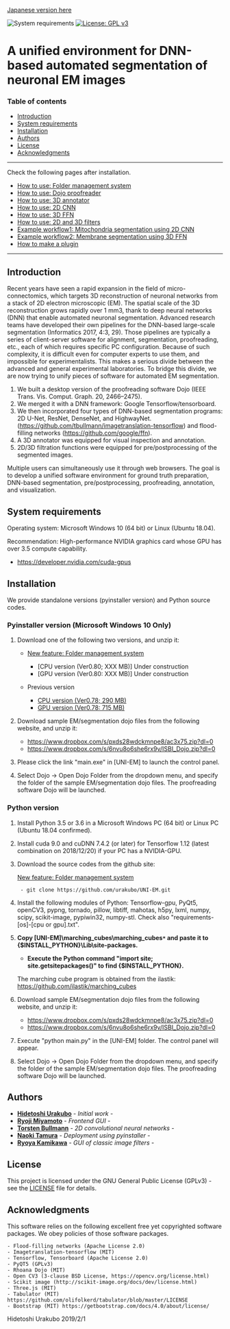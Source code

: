 [Japanese version here](README.ja.md)

![System requirements](https://img.shields.io/badge/Platform-win%2064,%20linux%2064-green.svg)
[![License: GPL v3](https://img.shields.io/badge/License-GPLv3-blue.svg)](https://www.gnu.org/licenses/gpl-3.0)

# A unified environment for DNN-based automated segmentation of neuronal EM images

### Table of contents
- [Introduction](#Introduction)
- [System requirements](#System-requirements)
- [Installation](#Installation)
- [Authors](#Authors)
- [License](#License)
- [Acknowledgments](#Acknowledgments)

---
Check the following pages after installation.
- [How to use: Folder management system](docs/HowToUse.md#Folder-management-system)
- [How to use: Dojo proofreader](docs/HowToUse.md#Dojo-proofreader)
- [How to use: 3D annotator](docs/HowToUse.md#3D-annotator)
- [How to use: 2D CNN](docs/HowToUse.md#2D-CNN)
- [How to use: 3D FFN](docs/HowToUse.md#3D-FFN)
- [How to use: 2D and 3D filters](docs/HowToUse.md#2D-and-3D-filters)
- [Example workflow1: Mitochondria segmentation using 2D CNN](docs/Workflow1.md)
- [Example workflow2: Membrane segmentation using 3D FFN](docs/Workflow2.md) 
- [How to make a plugin](docs/HowToMakePlugin.md) 
---

## Introduction
Recent years have seen a rapid expansion in the field of micro-connectomics, which targets 3D reconstruction of neuronal networks from a stack of 2D electron microscopic (EM). The spatial scale of the 3D reconstruction grows rapidly over 1 mm3, thank to deep neural networks (DNN) that enable automated neuronal segmentation. Advanced research teams have developed their own pipelines for the DNN-based large-scale segmentation (Informatics 2017, 4:3, 29). Those pipelines are typically a series of client-server software for alignment, segmentation, proofreading, etc., each of which requires specific PC configuration. Because of such complexity, it is difficult even for computer experts to use them, and impossible for experimentalists. This makes a serious divide between the advanced and general experimental laboratories.
   To bridge this divide, we are now trying to unify pieces of software for automated EM segmentation.

1.	We built a desktop version of the proofreading software Dojo (IEEE Trans. Vis. Comput. Graph. 20, 2466–2475).
2.	We merged it with a DNN framework: Google Tensorflow/tensorboard. 
3.	We then incorporated four types of DNN-based segmentation programs: 2D U-Net, ResNet, DenseNet, and HighwayNet. (https://github.com/tbullmann/imagetranslation-tensorflow) and flood-filling networks (https://github.com/google/ffn).
4.	A 3D annotator was equipped for visual inspection and annotation.
5.	2D/3D filtration functions were equipped for pre/postprocessing of the segmented images.

Multiple users can simultaneously use it through web browsers. The goal is to develop a unified software environment for  ground truth preparation, DNN-based segmentation, pre/postprocessing, proofreading, annotation, and visualization. 

## System requirements
Operating system: Microsoft Windows 10 (64 bit) or Linux (Ubuntu 18.04).

Recommendation: High-performance NVIDIA graphics card whose GPU has over 3.5 compute capability.

- https://developer.nvidia.com/cuda-gpus


## Installation
We provide standalone versions (pyinstaller version) and Python source codes.

### Pyinstaller version (Microsoft Windows 10 Only)
1.	Download one of the following two versions, and unzip it:


	- [New feature: Folder management system](docs/HowToUse.md#Folder-management-system)
		- [CPU version (Ver0.80; XXX MB)] Under construction
		- [GPU version (Ver0.80: XXX MB)] Under construction

	- Previous version
		- [CPU version (Ver0.78; 290 MB)](http://bit.ly/2IwquWk)
		- [GPU version (Ver0.78: 715 MB)](http://bit.ly/2wNKm1G)


2.	Download sample EM/segmentation dojo files from the following website, and unzip it:
   	- https://www.dropbox.com/s/pxds28wdckmnpe8/ac3x75.zip?dl=0
	- https://www.dropbox.com/s/6nvu8o6she6rx9v/ISBI_Dojo.zip?dl=0

3.	Please click the link "main.exe" in [UNI-EM] to launch the control panel.

4.	Select Dojo → Open Dojo Folder from the dropdown menu, and specify the folder of the sample EM/segmentation dojo files.  The proofreading software Dojo will be launched.

### Python version 
1. Install Python 3.5 or 3.6 in a Microsoft Windows PC (64 bit) or Linux PC (Ubuntu 18.04 confirmed).
2. Install cuda 9.0 and cuDNN 7.4.2 (or later) for Tensorflow 1.12 (latest combination on 2018/12/20) if your PC has a NVIDIA-GPU.
3. Download the source codes from the github site:


	[New feature: Folder management system](docs/HowToUse.md#Folder-management-system)

   		- git clone https://github.com/urakubo/UNI-EM.git


4. Install the following modules of Python: Tensorflow-gpu, PyQt5, openCV3, pypng, tornado, pillow, libtiff, mahotas, h5py, lxml, numpy, scipy, scikit-image, pypiwin32, numpy-stl. Check also "requirements-[os]-[cpu or gpu].txt". 
5. **Copy [UNI-EM]\marching_cubes\marching_cubes`*` and paste it to {$INSTALL_PYTHON}\Lib\site-packages.**

	- **Execute the Python command "import site; site.getsitepackages()" to find {$INSTALL_PYTHON}.**
	
	
	The marching cube program is obtained from the ilastik: https://github.com/ilastik/marching_cubes


6. Download sample EM/segmentation dojo files from the following website, and unzip it:
   	- https://www.dropbox.com/s/pxds28wdckmnpe8/ac3x75.zip?dl=0
	- https://www.dropbox.com/s/6nvu8o6she6rx9v/ISBI_Dojo.zip?dl=0

7. Execute "python main.py" in the [UNI-EM] folder. The control panel will appear.

8.	Select Dojo → Open Dojo Folder from the dropdown menu, and specify the folder of the sample EM/segmentation dojo files. The proofreading software Dojo will be launched.

## Authors

* [**Hidetoshi Urakubo**](https://researchmap.jp/urakubo/?lang=english) - *Initial work* - 
* [**Ryoji Miyamoto**](https://polygonpla.net/) - *Frontend GUI* - 
* [**Torsten Bullmann**](https://www.cb.hs-mittweida.de/en/mitarbeiterinnen-mitarbeiter-in-ihren-fachgruppen/bullmann-torsten.html) - *2D convolutional neural networks* -
* [**Naoki Tamura**](https://github.com/tamutamu) - *Deployment using pyinstaller* - 
* [**Ryoya Kamikawa**](https://ryoka.in) - *GUI of classic image filters* - 


## License

This project is licensed under the GNU General Public License (GPLv3) - see the [LICENSE](LICENSE) file for details.

## Acknowledgments
This software relies on the following excellent free yet copyrighted software packages. We obey policies of those software packages.

	- Flood-filling networks (Apache License 2.0)
	- Imagetranslation-tensorflow (MIT)
	- Tensorflow, Tensorboard (Apache License 2.0)
	- PyQT5 (GPLv3)
	- Rhoana Dojo (MIT)
	- Open CV3 (3-clause BSD License, https://opencv.org/license.html)
	- Scikit image (http://scikit-image.org/docs/dev/license.html)
	- Three.js (MIT)
	- Tabulator (MIT) https://github.com/olifolkerd/tabulator/blob/master/LICENSE
	- Bootstrap (MIT) https://getbootstrap.com/docs/4.0/about/license/

Hidetoshi Urakubo
2019/2/1
